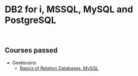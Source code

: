 # DB2 for i, MSSQL, MySQL and PostgreSQL
<br />

## Courses passed

* Geekbrains
    * [Basics of Relation Databases. MySQL](https://gb.ru/lessons/216512)